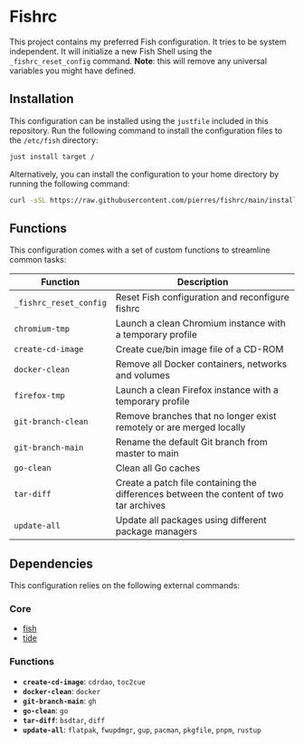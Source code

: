 # Fishrc
This project contains my preferred Fish configuration. It tries to be system independent. It will initialize a new Fish Shell using the ``_fishrc_reset_config`` command. **Note**: this will remove any universal variables you might have defined.

## Installation
This configuration can be installed using the `justfile` included in this repository. Run the following command to install the configuration files to the `/etc/fish` directory:
```sh
just install target /
```

Alternatively, you can install the configuration to your home directory by running the following command:

```sh
curl -sSL https://raw.githubusercontent.com/pierres/fishrc/main/install.fish | fish
```

## Functions
This configuration comes with a set of custom functions to streamline common tasks:

| Function | Description |
|---|---|
| `_fishrc_reset_config` | Reset Fish configuration and reconfigure fishrc |
| `chromium-tmp` | Launch a clean Chromium instance with a temporary profile |
| `create-cd-image` | Create cue/bin image file of a CD-ROM |
| `docker-clean` | Remove all Docker containers, networks and volumes |
| `firefox-tmp` | Launch a clean Firefox instance with a temporary profile |
| `git-branch-clean` | Remove branches that no longer exist remotely or are merged locally |
| `git-branch-main` | Rename the default Git branch from master to main |
| `go-clean` | Clean all Go caches |
| `tar-diff` | Create a patch file containing the differences between the content of two tar archives |
| `update-all` | Update all packages using different package managers |

## Dependencies
This configuration relies on the following external commands:

### Core
* [fish](https://fishshell.com/)
* [tide](https://github.com/IlanCosman/tide)

### Functions
* **`create-cd-image`**: `cdrdao`, `toc2cue`
* **`docker-clean`**: `docker`
* **`git-branch-main`**: `gh`
* **`go-clean`**: `go`
* **`tar-diff`**: `bsdtar`, `diff`
* **`update-all`**: `flatpak`, `fwupdmgr`, `gup`, `pacman`, `pkgfile`, `pnpm`, `rustup`
